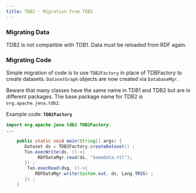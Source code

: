 ```yaml
---
title: TDB2 - Migration from TDB1
---
```


### Migrating Data

TDB2 is not compatible with TDB1. Data must be reloaded from RDF again.

### Migrating Code

Simple migration of code is to use `TDB2Factory` in place of TDBFactory to create
datasets. `DatasetGraph` objects are now created via `DatabaseMgr`.

Beware that many classes have the same name in TDB1 and TDB2 but are in
different packages. The base package name for TDB2 is `org.apache.jena.tdb2`.

Example code: **`TDB2Factory`**

```java
import org.apache.jena.tdb2.TDB2Factory;
...

    public static void main(String[] args) {
       Dataset ds = TDB2Factory.createDataset() ;
       Txn.execWrite(ds, ()->{
            RDFDataMgr.read(ds, "SomeData.ttl");
       }) ;
        Txn.execRead(dsg, ()->{
           RDFDataMgr.write(System.out, ds, Lang.TRIG) ;
       }) ;
    }
```
